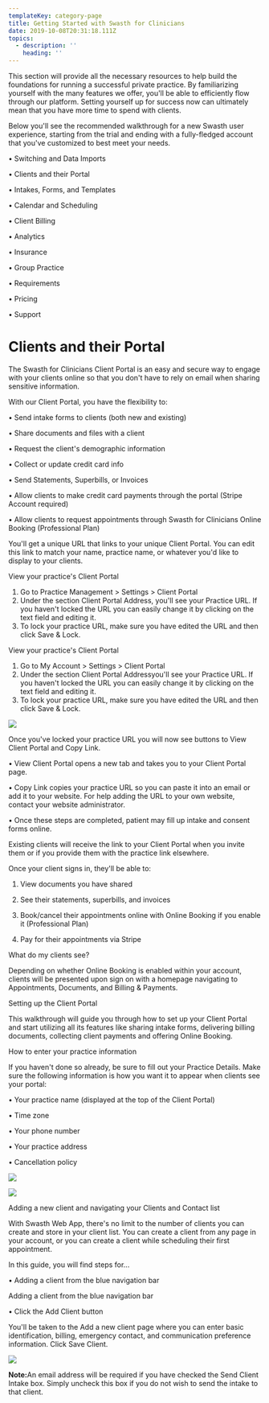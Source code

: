 ```yaml
---
templateKey: category-page
title: Getting Started with Swasth for Clinicians
date: 2019-10-08T20:31:18.111Z
topics:
  - description: ''
    heading: ''
---
```

This section will provide all the necessary resources to help build the foundations for running a successful private practice. By familiarizing yourself with the many features we offer, you'll be able to efficiently flow through our platform. Setting yourself up for success now can ultimately mean that you have more time to spend with clients.

Below you'll see the recommended walkthrough for a new Swasth user experience, starting from the trial and ending with a fully-fledged account that you've customized to best meet your needs.

•	Switching and Data Imports

•	Clients and their Portal

•	Intakes, Forms, and Templates

•	Calendar and Scheduling

•	Client Billing

•	Analytics

•	Insurance

•	Group Practice

•	Requirements

•	Pricing

•	Support

# Clients and their Portal

The Swasth for Clinicians Client Portal is an easy and secure way to engage with your clients online so that you don't have to rely on email when sharing sensitive information.

With our Client Portal, you have the flexibility to: 

•	Send intake forms to clients (both new and existing)

•	Share documents and files with a client

•	Request the client's demographic information

•	Collect or update credit card info

•	Send Statements, Superbills, or Invoices 

•	Allow clients to make credit card payments through the portal (Stripe Account required)

•	Allow clients to request appointments through Swasth for Clinicians Online Booking (Professional Plan)

You'll get a unique URL that links to your unique Client Portal. You can edit this link to match your name, practice name, or whatever you'd like to display to your clients.

View your practice's Client Portal 

1. Go to Practice Management > Settings > Client Portal
2. Under the section Client Portal Address, you'll see your Practice URL. If you haven't locked the URL you can easily change it by clicking on the text field and editing it.
3. To lock your practice URL, make sure you have edited the URL and then click Save & Lock.

View your practice's Client Portal 

1. Go to My Account > Settings > Client Portal
2. Under the section Client Portal Addressyou'll see your Practice URL. If you haven't locked the URL you can easily change it by clicking on the text field and editing it.
3. To lock your practice URL, make sure you have edited the URL and then click Save & Lock.

![](/img/clientportal.png)

Once you've locked your practice URL you will now see buttons to View Client Portal and Copy Link.

•	View Client Portal opens a new tab and takes you to your Client Portal page.

•	Copy Link copies your practice URL so you can paste it into an email or add it to your website. For help adding the URL to your own website, contact your website administrator.

•	Once these steps are completed, patient may fill up intake and consent forms online.

Existing clients will receive the link to your Client Portal when you invite them or if you provide them with the practice link elsewhere.

Once your client signs in, they'll be able to:

1.	View documents you have shared 

2.	See their statements, superbills, and invoices

3.	Book/cancel their appointments online with Online Booking if you enable it (Professional Plan)

4.	Pay for their appointments via Stripe

What do my clients see?

Depending on whether Online Booking is enabled within your account, clients will be presented upon sign on with a homepage navigating to Appointments, Documents, and Billing & Payments.

Setting up the Client Portal

This walkthrough will guide you through how to set up your Client Portal and start utilizing all its features like sharing intake forms, delivering billing documents, collecting client payments and offering Online Booking.

How to enter your practice information

If you haven't done so already, be sure to fill out your Practice Details. Make sure the following information is how you want it to appear when clients see your portal:

•	Your practice name (displayed at the top of the Client Portal)

•	Time zone

•	Your phone number

•	Your practice address

•	Cancellation policy

![](/img/practicedetails.png)

![](/img/practicedetails_clinicinfo.png)

Adding a new client and navigating your Clients and Contact list

With Swasth Web App, there's no limit to the number of clients you can create and store in your client list. You can create a client from any page in your account, or you can create a client while scheduling their first appointment. 

In this guide, you will find steps for...

•	Adding a client from the blue navigation bar

Adding a client from the blue navigation bar

•	Click the Add Client button

You'll be taken to the Add a new client page where you can enter basic identification, billing, emergency contact, and communication preference information. Click Save Client. 

![](/img/addingclient.png)

<div class="custom-alert-text"><b> Note:</b>An email address will be required if you have checked the Send Client Intake box. Simply uncheck this box if you do not wish to send the intake to that client. </div>
